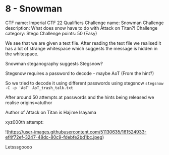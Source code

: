 # 8 - Snowman
CTF name: Imperial CTF 22 Qualifiers
Challenge name: Snowman
Challenge description: What does snow have to do with Attack on Titan?! 
Challenge category: Stego
Challenge points: 50 (Easy)

We see that we are given a text file.
After reading the text file we realised it has a lot of strange whitespace which suggests the message is hidden in the whitespace.

Snowman steganography suggests Stegsnow?

Stegsnow requires a password to decode - maybe AoT
(From the hint?)

So we tried to decode it using different passwords using stegsnow
`stegsnow -C -p 'AoT' AoT_trash_talk.txt`

After around 50 attempts at passwords and the hints being released we realise origins=atuthor

Author of Attack on Titan is Hajime Isayama

xyz000th attempt:

!(https://user-images.githubusercontent.com/51130635/161524933-ef4f72ef-3247-48dc-80c9-fdebfe2bd1bc.jpeg)

Letsssgoooo
